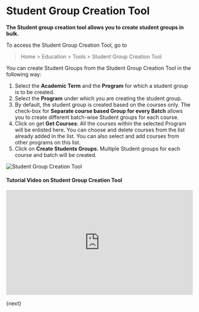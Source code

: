 <!-- add-breadcrumbs -->
# Student Group Creation Tool

**The Student group creation tool allows you to create student groups in bulk.**

To access the Student Group Creation Tool, go to

> Home > Education > Tools > Student Group Creation Tool

You can create Student Groups from the Student Group Creation Tool in the following way:

1. Select the **Academic Term** and the **Program** for which a student group is to be created. 
1. Select the **Program** under which you are creating the student group. 
1. By default, the student group is created based on the courses only. The check-box for **Separate course based Group for every Batch** allows you to create different batch-wise Student groups for each course.
1. Click on get **Get Courses**: All the courses within the selected Program will be enlisted here. You can choose and delete courses from the list already added in the list. You can also select and add courses from other programs on this list.
1. Click on **Create Students Groups**. Multiple Student groups for each course and batch will be created.

![Student Group Creation Tool](/docs/assets/img/education/education-student-group-creation-tool.gif)

#### Tutorial Video on Student Group Creation Tool

<div>
    <style>.embed-container { position: relative; padding-bottom: 56.25%; height: 0; overflow: hidden; max-width: 100%; } .embed-container iframe, .embed-container object, .embed-container embed { position: absolute; top: 0; left: 0; width: 100%; height: 100%; }
    </style> 
    <div class='embed-container'>
        <iframe src='https://www.youtube.com/embed/5K_smeeE1Q4?start=108' frameborder='0' allowfullscreen>
        </iframe>
    </div>
</div>

{next}